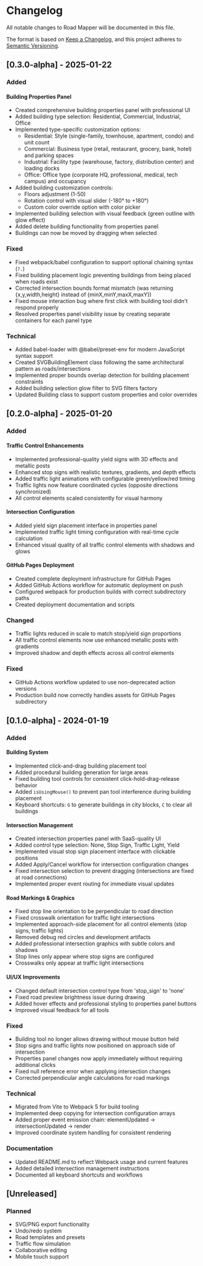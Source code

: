 # Changelog

All notable changes to Road Mapper will be documented in this file.

The format is based on [Keep a Changelog](https://keepachangelog.com/en/1.0.0/),
and this project adheres to [Semantic Versioning](https://semver.org/spec/v2.0.0.html).

## [0.3.0-alpha] - 2025-01-22

### Added

#### Building Properties Panel
- Created comprehensive building properties panel with professional UI
- Added building type selection: Residential, Commercial, Industrial, Office
- Implemented type-specific customization options:
  - Residential: Style (single-family, townhouse, apartment, condo) and unit count
  - Commercial: Business type (retail, restaurant, grocery, bank, hotel) and parking spaces
  - Industrial: Facility type (warehouse, factory, distribution center) and loading docks
  - Office: Office type (corporate HQ, professional, medical, tech campus) and occupancy
- Added building customization controls:
  - Floors adjustment (1-50)
  - Rotation control with visual slider (-180° to +180°)
  - Custom color override option with color picker
- Implemented building selection with visual feedback (green outline with glow effect)
- Added delete building functionality from properties panel
- Buildings can now be moved by dragging when selected

### Fixed
- Fixed webpack/babel configuration to support optional chaining syntax (`?.`)
- Fixed building placement logic preventing buildings from being placed when roads exist
- Corrected intersection bounds format mismatch (was returning {x,y,width,height} instead of {minX,minY,maxX,maxY})
- Fixed mouse interaction bug where first click with building tool didn't respond properly
- Resolved properties panel visibility issue by creating separate containers for each panel type

### Technical
- Added babel-loader with @babel/preset-env for modern JavaScript syntax support
- Created SVGBuildingElement class following the same architectural pattern as roads/intersections
- Implemented proper bounds overlap detection for building placement constraints
- Added building selection glow filter to SVG filters factory
- Updated Building class to support custom properties and color overrides

## [0.2.0-alpha] - 2025-01-20

### Added

#### Traffic Control Enhancements
- Implemented professional-quality yield signs with 3D effects and metallic posts
- Enhanced stop signs with realistic textures, gradients, and depth effects
- Added traffic light animations with configurable green/yellow/red timing
- Traffic lights now feature coordinated cycles (opposite directions synchronized)
- All control elements scaled consistently for visual harmony

#### Intersection Configuration
- Added yield sign placement interface in properties panel
- Implemented traffic light timing configuration with real-time cycle calculation
- Enhanced visual quality of all traffic control elements with shadows and glows

#### GitHub Pages Deployment
- Created complete deployment infrastructure for GitHub Pages
- Added GitHub Actions workflow for automatic deployment on push
- Configured webpack for production builds with correct subdirectory paths
- Created deployment documentation and scripts

### Changed
- Traffic lights reduced in scale to match stop/yield sign proportions
- All traffic control elements now use enhanced metallic posts with gradients
- Improved shadow and depth effects across all control elements

### Fixed
- GitHub Actions workflow updated to use non-deprecated action versions
- Production build now correctly handles assets for GitHub Pages subdirectory

## [0.1.0-alpha] - 2024-01-19

### Added

#### Building System
- Implemented click-and-drag building placement tool
- Added procedural building generation for large areas
- Fixed building tool controls for consistent click-hold-drag-release behavior
- Added `isUsingMouse()` to prevent pan tool interference during building placement
- Keyboard shortcuts: `G` to generate buildings in city blocks, `C` to clear all buildings

#### Intersection Management
- Created intersection properties panel with SaaS-quality UI
- Added control type selection: None, Stop Sign, Traffic Light, Yield
- Implemented visual stop sign placement interface with clickable positions
- Added Apply/Cancel workflow for intersection configuration changes
- Fixed intersection selection to prevent dragging (intersections are fixed at road connections)
- Implemented proper event routing for immediate visual updates

#### Road Markings & Graphics
- Fixed stop line orientation to be perpendicular to road direction
- Fixed crosswalk orientation for traffic light intersections
- Implemented approach-side placement for all control elements (stop signs, traffic lights)
- Removed debug red circles and development artifacts
- Added professional intersection graphics with subtle colors and shadows
- Stop lines only appear where stop signs are configured
- Crosswalks only appear at traffic light intersections

#### UI/UX Improvements
- Changed default intersection control type from 'stop_sign' to 'none'
- Fixed road preview brightness issue during drawing
- Added hover effects and professional styling to properties panel buttons
- Improved visual feedback for all tools

### Fixed
- Building tool no longer allows drawing without mouse button held
- Stop signs and traffic lights now positioned on approach side of intersection
- Properties panel changes now apply immediately without requiring additional clicks
- Fixed null reference error when applying intersection changes
- Corrected perpendicular angle calculations for road markings

### Technical
- Migrated from Vite to Webpack 5 for build tooling
- Implemented deep copying for intersection configuration arrays
- Added proper event emission chain: elementUpdated → intersectionUpdated → render
- Improved coordinate system handling for consistent rendering

### Documentation
- Updated README.md to reflect Webpack usage and current features
- Added detailed intersection management instructions
- Documented all keyboard shortcuts and workflows

## [Unreleased]

### Planned
- SVG/PNG export functionality
- Undo/redo system
- Road templates and presets
- Traffic flow simulation
- Collaborative editing
- Mobile touch support